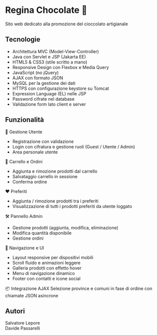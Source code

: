 # Regina Chocolate 🍫

Sito web dedicato alla promozione del cioccolato artigianale

## Tecnologie
- Architettura MVC (Model-View-Controller)
- Java con Servlet e JSP (Jakarta EE)
- HTML5 & CSS3 (stile scritto a mano)
- Responsive Design con Flexbox e Media Query
- JavaScript (no jQuery)
- AJAX con formato JSON
- MySQL per la gestione dei dati
- HTTPS con configurazione keystore su Tomcat
- Expression Language (EL) nelle JSP
- Password cifrate nel database
- Validazione form lato client e server

## Funzionalità

👤 Gestione Utente
- Registrazione con validazione
- Login con cifratura e gestione ruoli (Guest / Utente / Admin)
- Area personale utente

🛒 Carrello e Ordini
- Aggiunta e rimozione prodotti dal carrello
- Salvataggio carrello in sessione
- Conferma ordine

❤️ Preferiti
- Aggiunta / rimozione prodotti tra i preferiti
- Visualizzazione di tutti i prodotti preferiti da utente loggato

🛠️ Pannello Admin
- Gestione prodotti (aggiunta, modifica, eliminazione)
- Modifica quantità disponibile
- Gestione ordini

🧭 Navigazione e UI
- Layout responsive per dispositivi mobili
- Scroll fluido e animazioni leggere
- Galleria prodotti con effetto hover
- Menu di navigazione dinamico
- Footer con contatti e icone social

📦 Integrazione AJAX
Selezione province e comuni in fase di ordine con chiamate JSON asincrone

## Autori

Salvatore Lepore  
Davide Passarelli